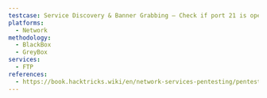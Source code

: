 ```yaml
---
testcase: Service Discovery & Banner Grabbing – Check if port 21 is open using nmap <IP> -p 21
platforms: 
  - Network
methodology: 
  - BlackBox
  - GreyBox
services:
  - FTP
references:
  - https://book.hacktricks.wiki/en/network-services-pentesting/pentesting-ftp/index.html
---
```

